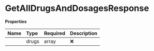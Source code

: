 # GetAllDrugsAndDosagesResponse



**Properties**

| Name | Type | Required | Description |
| :-------- | :----------| :----------| :----------|
    | drugs | array | ❌ |  |




<!-- This file was generated by liblab | https://liblab.com/ -->